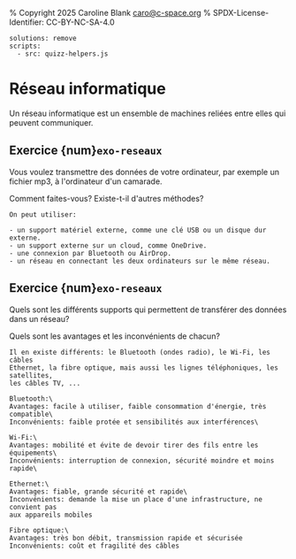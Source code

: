 % Copyright 2025 Caroline Blank <caro@c-space.org>
% SPDX-License-Identifier: CC-BY-NC-SA-4.0

```{metadata}
solutions: remove
scripts:
  - src: quizz-helpers.js
```

# Réseau informatique

Un  réseau informatique est un ensemble de machines reliées entre elles qui
peuvent communiquer.

## Exercice {num}`exo-reseaux`

Vous voulez transmettre des données de votre ordinateur, par exemple un fichier
mp3, à l'ordinateur d'un camarade.

Comment faites-vous? Existe-t-il d'autres méthodes?

```{solution}
On peut utiliser:

- un support matériel externe, comme une clé USB ou un disque dur externe.
- un support externe sur un cloud, comme OneDrive.
- une connexion par Bluetooth ou AirDrop.
- un réseau en connectant les deux ordinateurs sur le même réseau.
```

## Exercice {num}`exo-reseaux`

Quels sont les différents supports qui permettent de transférer des données
dans un réseau?

Quels sont les avantages et les inconvénients de chacun?

```{solution}
Il en existe différents: le Bluetooth (ondes radio), le Wi-Fi, les câbles
Ethernet, la fibre optique, mais aussi les lignes téléphoniques, les satellites,
les câbles TV, ...

Bluetooth:\
Avantages: facile à utiliser, faible consommation d'énergie, très compatible\
Inconvénients: faible protée et sensibilités aux interférences\

Wi-Fi:\
Avantages: mobilité et évite de devoir tirer des fils entre les équipements\
Inconvénients: interruption de connexion, sécurité moindre et moins rapide\

Ethernet:\
Avantages: fiable, grande sécurité et rapide\
Inconvénients: demande la mise un place d'une infrastructure, ne convient pas
aux appareils mobiles

Fibre optique:\
Avantages: très bon débit, transmission rapide et sécurisée
Inconvénients: coût et fragilité des câbles

```
